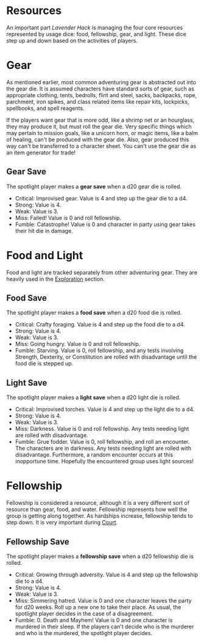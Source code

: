# Resources

An important part _Lavender Hack_ is managing the four core resources represented by usage dice: food, fellowship, gear, and light. These dice step up and down based on the activities of players.

# Gear

As mentioned earlier, most common adventuring gear is abstracted out into the gear die. It is assumed characters have standard sorts of gear, such as appropriate clothing, tents, bedrolls, flint and steel, sacks, backpacks, rope, parchment, iron spikes, and class related items like repair kits, lockpicks, spellbooks, and spell reagents.

If the players want gear that is more odd, like a shrimp net or an hourglass, they may produce it, but must roll the gear die. Very specific things which may pertain to mission goals, like a unicorn horn, or magic items, like a balm of healing, can't be produced with the gear die. Also, gear produced this way can't be transferred to a character sheet. You can't use the gear die as an item generator for trade!

## Gear Save

The spotlight player makes a **gear save** when a d20 gear die is rolled.

* Critical: Improvised gear. Value is 4 and step up the gear die to a d4.
* Strong: Value is 4.
* Weak: Value is 3.
* Miss: Failed! Value is 0 and roll fellowship.
* Fumble: Catastrophe! Value is 0 and character in party using gear takes their hit die in damage.

# Food and Light

Food and light are tracked separately from other adventuring gear. They are heavily used in the [Exploration](EXPLORATION.md) section.

## Food Save

The spotlight player makes a **food save** when a d20 food die is rolled.

* Critical: Crafty foraging. Value is 4 and step up the food die to a d4.
* Strong: Value is 4.
* Weak: Value is 3.
* Miss: Going hungry. Value is 0 and roll fellowship.
* Fumble: Starving. Value is 0, roll fellowship, and any tests involving Strength, Dexterity, or Constitution are rolled with disadvantage until the food die is stepped up.

## Light Save

The spotlight player makes a **light save** when a d20 light die is rolled.

* Critical: Improvised torches. Value is 4 and step up the light die to a d4.
* Strong: Value is 4.
* Weak: Value is 3.
* Miss: Darkness. Value is 0 and roll fellowship. Any tests needing light are rolled with disadvantage.
* Fumble: Grue fodder. Value is 0, roll fellowship, and roll an encounter. The characters are in darkness. Any tests needing light are rolled with disadvantage. Furthermore, a random encounter occurs at this inopportune time. Hopefully the encountered group uses light sources!

# Fellowship

Fellowship is considered a resource, although it is a very different sort of resource than gear, food, and water. Fellowship represents how well the group is getting along together. As hardships increase, fellowship tends to step down. It is very important during [Court](COURT.md).

## Fellowship Save

The spotlight player makes a **fellowship save** when a d20 fellowship die is rolled.

* Critical: Growing through adversity. Value is 4 and step up the fellowship die to a d4.
* Strong: Value is 4.
* Weak: Value is 3.
* Miss: Simmering hatred. Value is 0 and one character leaves the party for d20 weeks. Roll up a new one to take their place. As usual, the spotlight player decides in the case of a disagreement.
* Fumble: 0. Death and Mayhem! Value is 0 and one character is murdered in their sleep. If the players can't decide who is the murderer and who is the murdered, the spotlight player decides.